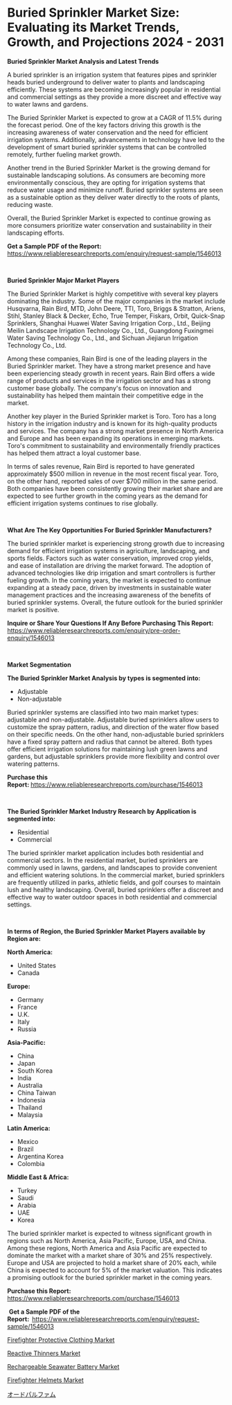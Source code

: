 <p><h1>Buried Sprinkler Market Size: Evaluating its Market Trends, Growth, and Projections 2024 - 2031</h1></p><p><strong>Buried Sprinkler Market Analysis and Latest Trends</strong></p>
<p><p>A buried sprinkler is an irrigation system that features pipes and sprinkler heads buried underground to deliver water to plants and landscaping efficiently. These systems are becoming increasingly popular in residential and commercial settings as they provide a more discreet and effective way to water lawns and gardens.</p><p>The Buried Sprinkler Market is expected to grow at a CAGR of 11.5% during the forecast period. One of the key factors driving this growth is the increasing awareness of water conservation and the need for efficient irrigation systems. Additionally, advancements in technology have led to the development of smart buried sprinkler systems that can be controlled remotely, further fueling market growth.</p><p>Another trend in the Buried Sprinkler Market is the growing demand for sustainable landscaping solutions. As consumers are becoming more environmentally conscious, they are opting for irrigation systems that reduce water usage and minimize runoff. Buried sprinkler systems are seen as a sustainable option as they deliver water directly to the roots of plants, reducing waste.</p><p>Overall, the Buried Sprinkler Market is expected to continue growing as more consumers prioritize water conservation and sustainability in their landscaping efforts.</p></p>
<p><strong>Get a Sample PDF of the Report:&nbsp;</strong> <a href="https://www.reliableresearchreports.com/enquiry/request-sample/1546013">https://www.reliableresearchreports.com/enquiry/request-sample/1546013</a></p>
<p>&nbsp;</p>
<p><strong>Buried Sprinkler Major Market Players</strong></p>
<p><p>The Buried Sprinkler Market is highly competitive with several key players dominating the industry. Some of the major companies in the market include Husqvarna, Rain Bird, MTD, John Deere, TTI, Toro, Briggs & Stratton, Ariens, Stihl, Stanley Black & Decker, Echo, True Temper, Fiskars, Orbit, Quick-Snap Sprinklers, Shanghai Huawei Water Saving Irrigation Corp., Ltd., Beijing Meilin Landscape Irrigation Technology Co., Ltd., Guangdong Fuxingmei Water Saving Technology Co., Ltd., and Sichuan Jiejiarun Irrigation Technology Co., Ltd.</p><p>Among these companies, Rain Bird is one of the leading players in the Buried Sprinkler market. They have a strong market presence and have been experiencing steady growth in recent years. Rain Bird offers a wide range of products and services in the irrigation sector and has a strong customer base globally. The company's focus on innovation and sustainability has helped them maintain their competitive edge in the market.</p><p>Another key player in the Buried Sprinkler market is Toro. Toro has a long history in the irrigation industry and is known for its high-quality products and services. The company has a strong market presence in North America and Europe and has been expanding its operations in emerging markets. Toro's commitment to sustainability and environmentally friendly practices has helped them attract a loyal customer base.</p><p>In terms of sales revenue, Rain Bird is reported to have generated approximately $500 million in revenue in the most recent fiscal year. Toro, on the other hand, reported sales of over $700 million in the same period. Both companies have been consistently growing their market share and are expected to see further growth in the coming years as the demand for efficient irrigation systems continues to rise globally.</p></p>
<p>&nbsp;</p>
<p><strong>What Are The Key Opportunities For Buried Sprinkler Manufacturers?</strong></p>
<p><p>The buried sprinkler market is experiencing strong growth due to increasing demand for efficient irrigation systems in agriculture, landscaping, and sports fields. Factors such as water conservation, improved crop yields, and ease of installation are driving the market forward. The adoption of advanced technologies like drip irrigation and smart controllers is further fueling growth. In the coming years, the market is expected to continue expanding at a steady pace, driven by investments in sustainable water management practices and the increasing awareness of the benefits of buried sprinkler systems. Overall, the future outlook for the buried sprinkler market is positive.</p></p>
<p><strong>Inquire or Share Your Questions If Any Before Purchasing This Report:</strong> <a href="https://www.reliableresearchreports.com/enquiry/pre-order-enquiry/1546013">https://www.reliableresearchreports.com/enquiry/pre-order-enquiry/1546013</a></p>
<p>&nbsp;</p>
<p><strong>Market Segmentation</strong></p>
<p><strong>The Buried Sprinkler Market Analysis by types is segmented into:</strong></p>
<p><ul><li>Adjustable</li><li>Non-adjustable</li></ul></p>
<p><p>Buried sprinkler systems are classified into two main market types: adjustable and non-adjustable. Adjustable buried sprinklers allow users to customize the spray pattern, radius, and direction of the water flow based on their specific needs. On the other hand, non-adjustable buried sprinklers have a fixed spray pattern and radius that cannot be altered. Both types offer efficient irrigation solutions for maintaining lush green lawns and gardens, but adjustable sprinklers provide more flexibility and control over watering patterns.</p></p>
<p><strong>Purchase this Report:&nbsp;</strong><a href="https://www.reliableresearchreports.com/purchase/1546013">https://www.reliableresearchreports.com/purchase/1546013</a></p>
<p>&nbsp;</p>
<p><strong>The Buried Sprinkler Market Industry Research by Application is segmented into:</strong></p>
<p><ul><li>Residential</li><li>Commercial</li></ul></p>
<p><p>The buried sprinkler market application includes both residential and commercial sectors. In the residential market, buried sprinklers are commonly used in lawns, gardens, and landscapes to provide convenient and efficient watering solutions. In the commercial market, buried sprinklers are frequently utilized in parks, athletic fields, and golf courses to maintain lush and healthy landscaping. Overall, buried sprinklers offer a discreet and effective way to water outdoor spaces in both residential and commercial settings.</p></p>
<p>&nbsp;</p>
<p><strong>In terms of Region, the Buried Sprinkler Market Players available by Region are:</strong></p>
<p>
    <p> <strong> North America: </strong>
        <ul>
            <li>United States</li>
            <li>Canada</li>
        </ul>
        </p> 
    <p> <strong> Europe: </strong>
        <ul>
            <li>Germany</li>
            <li>France</li>
            <li>U.K.</li>
            <li>Italy</li>
            <li>Russia</li>
        </ul>
        </p> 
    <p> <strong> Asia-Pacific: </strong>
        <ul>
            <li>China</li>
            <li>Japan</li>
            <li>South Korea</li>
            <li>India</li>
            <li>Australia</li>
            <li>China Taiwan</li>
            <li>Indonesia</li>
            <li>Thailand</li>
            <li>Malaysia</li>
        </ul>
        </p> 
    <p> <strong> Latin America: </strong>
        <ul>
            <li>Mexico</li>
            <li>Brazil</li>
            <li>Argentina Korea</li>
            <li>Colombia</li>
        </ul>
        </p> 
    <p> <strong> Middle East & Africa: </strong>
        <ul>
            <li>Turkey</li>
            <li>Saudi</li>
            <li>Arabia</li>
            <li>UAE</li>
            <li>Korea</li>
        </ul>
    </p>
    </p>
<p><p>The buried sprinkler market is expected to witness significant growth in regions such as North America, Asia Pacific, Europe, USA, and China. Among these regions, North America and Asia Pacific are expected to dominate the market with a market share of 30% and 25% respectively. Europe and USA are projected to hold a market share of 20% each, while China is expected to account for 5% of the market valuation. This indicates a promising outlook for the buried sprinkler market in the coming years.</p></p>
<p><strong>Purchase this Report: </strong><a href="https://www.reliableresearchreports.com/purchase/1546013">https://www.reliableresearchreports.com/purchase/1546013</a></p>
<p>&nbsp;<strong>Get a Sample PDF of the Report:&nbsp;&nbsp;</strong><a href="https://www.reliableresearchreports.com/enquiry/request-sample/1546013">https://www.reliableresearchreports.com/enquiry/request-sample/1546013</a></p>
<p><strong></strong></p>
<p><p><a href="https://github.com/jerrycopelandthomaswsqd8q/Market-Research-Report-List-1/blob/main/firefighter-protective-clothing-market.md">Firefighter Protective Clothing Market</a></p><p><a href="https://issuu.com/reportprime-2/docs/reactive-thinners-market-size-2030.pptx">Reactive Thinners Market</a></p><p><a href="https://issuu.com/reportprime-2/docs/rechargeable-seawater-battery-market-size-2030.ppt">Rechargeable Seawater Battery Market</a></p><p><a href="https://github.com/brenzgnarento/Market-Research-Report-List-1/blob/main/firefighter-helmets-market.md">Firefighter Helmets Market</a></p><p><a href="https://github.com/jkjreqjscoxx7/Market-Research-Report-List-1/blob/main/46338713585.md">オードパルファム</a></p></p>